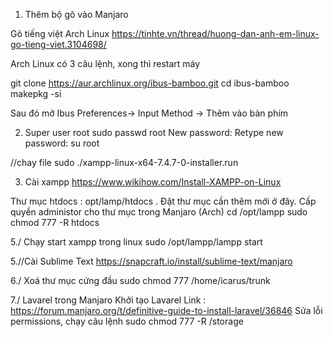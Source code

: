
1. Thêm bộ gõ vào Manjaro

Gõ tiếng việt Arch Linux
https://tinhte.vn/thread/huong-dan-anh-em-linux-go-tieng-viet.3104698/

Arch Linux có 3 câu lệnh, xong thì restart máy

git clone https://aur.archlinux.org/ibus-bamboo.git 
cd ibus-bamboo 
makepkg -si

Sau đó mở Ibus Preferences-> Input Method   -> Thêm vào bàn phím 

2. Super user root
sudo passwd root
New password: 
Retype new password:
su root

//chay file
sudo ./xampp-linux-x64-7.4.7-0-installer.run

3. Cài xampp
https://www.wikihow.com/Install-XAMPP-on-Linux

Thư mục htdocs : opt/lamp/htdocs . Đặt thư mục cần thêm mới ở đây.
Cấp quyền administor cho thư mục trong Manjaro (Arch)
cd /opt/lampp
sudo chmod 777 -R htdocs

5./ Chạy start xampp trong linux
sudo /opt/lampp/lampp start

5.//Cài Sublime Text
https://snapcraft.io/install/sublime-text/manjaro

6./ Xoá thư mục cứng đầu
sudo chmod 777 /home/icarus/trunk

7./ Lavarel trong Manjaro
Khởi tạo Lavarel 
Link : https://forum.manjaro.org/t/definitive-guide-to-install-laravel/36846
Sửa lỗi permissions, chạy câu lệnh sudo chmod 777 -R /storage
